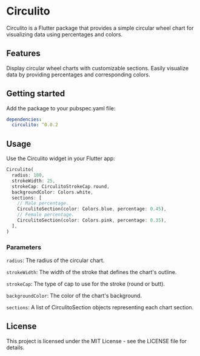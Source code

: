 # Circulito

Circulito is a Flutter package that provides a simple circular wheel chart for visualizing data using percentages and colors.

## Features

Display circular wheel charts with customizable sections.
Easily visualize data by providing percentages and corresponding colors.

## Getting started

Add the package to your pubspec.yaml file:

```yml
dependencies:
  circulito: ^0.0.2
```

## Usage

Use the Circulito widget in your Flutter app:

```dart
Circulito(
  radius: 180,
  strokeWidth: 25,
  strokeCap: CirculitoStrokeCap.round,
  backgroundColor: Colors.white,
  sections: [
    // Male percentage.
    CirculitoSection(color: Colors.blue, percentage: 0.45),
    // Female percentage.
    CirculitoSection(color: Colors.pink, percentage: 0.35),
  ],
)
```

### Parameters

`radius`: The radius of the circular chart.

`strokeWidth`: The width of the stroke that defines the chart's outline.

`strokeCap`: The type of cap to use for the stroke (round or butt).

`backgroundColor`: The color of the chart's background.

`sections`: A list of CirculitoSection objects representing each chart section.

## License

This project is licensed under the MIT License - see the LICENSE file for details.
